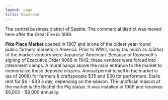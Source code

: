 ```yaml
---
layout: page
title: Downtown
---
```


The central business district of Seattle. The commercial district was moved here after the Great Fire in 1889.

**Pike Place Market** opened in 1907 and is one of the oldest year-round public farmers markets in America. Prior to WWII, many (as much as 4/5ths) of the market vendors were Japanese-American. Because of Roosevelt's signing of Executive Order 9066 in 1942, these vendors were forced into internment camps. A mural hangs above the main entrance to the market to memorialize these deposed citizens. Annual permit to sell in the market is (as of 2008) for farmers & craftspeople $35 and $30 for performers. Stalls rent for $6 - $33 a day, depending on the season. The unofficial mascot of the market is the Rachel the Pig statue. It was installed in 1986 and receives $6,000 - $9,000 annually.  
